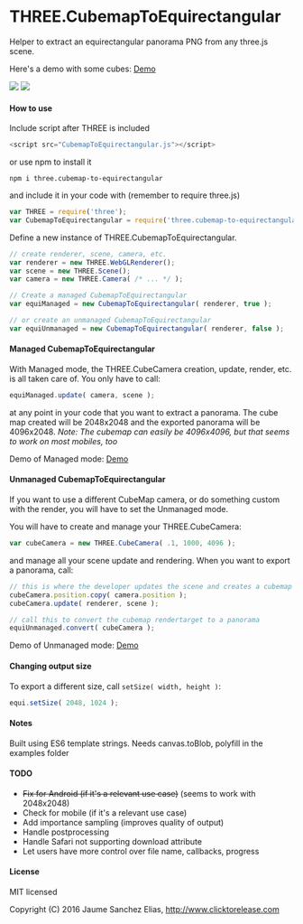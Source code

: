 # THREE.CubemapToEquirectangular

Helper to extract an equirectangular panorama PNG from any three.js scene.

Here's a demo with some cubes: [Demo](http://clicktorelease.com/tools/CubemapToEquirectangular/index-managed.html)


![](https://raw.githubusercontent.com/spite/THREE.CubemapToEquirectangular/master/about/pano-cru%C2%B7ci%C2%B7form-1471040116139.jpg)
![](https://raw.githubusercontent.com/spite/THREE.CubemapToEquirectangular/master/about/pano-The%20Polygon%20Shredder-1471041904038.jpg)

#### How to use ####
Include script after THREE is included
```js
<script src="CubemapToEquirectangular.js"></script>
```
or use npm to install it
```
npm i three.cubemap-to-equirectangular
```
and include it in your code with (remember to require three.js)
```js
var THREE = require('three');
var CubemapToEquirectangular = require('three.cubemap-to-equirectangular');
```

Define a new instance of THREE.CubemapToEquirectangular.
```js
// create renderer, scene, camera, etc.
var renderer = new THREE.WebGLRenderer();
var scene = new THREE.Scene();
var camera = new THREE.Camera( /* ... */ );

// Create a managed CubemapToEquirectangular
var equiManaged = new CubemapToEquirectangular( renderer, true );

// or create an unmanaged CubemapToEquirectangular
var equiUnmanaged = new CubemapToEquirectangular( renderer, false );
```

#### Managed CubemapToEquirectangular ####
With Managed mode, the THREE.CubeCamera creation, update, render, etc. is all taken care of. You only have to call:
```js
equiManaged.update( camera, scene );
```
at any point in your code that you want to extract a panorama.
The cube map created will be 2048x2048 and the exported panorama will be 4096x2048.
*Note: The cubemap can easily be 4096x4096, but that seems to work on most mobiles, too*

Demo of Managed mode: [Demo](http://clicktorelease.com/tools/CubemapToEquirectangular/index-managed.html)


#### Unmanaged CubemapToEquirectangular ####
If you want to use a different CubeMap camera, or do something custom with the render, you will have to set the Unmanaged mode.

You will have to create and manage your THREE.CubeCamera:
```js
var cubeCamera = new THREE.CubeCamera( .1, 1000, 4096 );
```
and manage all your scene update and rendering. When you want to export a panorama, call:
```js
// this is where the developer updates the scene and creates a cubemap of the scene
cubeCamera.position.copy( camera.position );
cubeCamera.update( renderer, scene );

// call this to convert the cubemap rendertarget to a panorama
equiUnmanaged.convert( cubeCamera );
```

Demo of Unmanaged mode: [Demo](http://clicktorelease.com/tools/CubemapToEquirectangular/index-unmanaged.html)

#### Changing output size ####
To export a different size, call ```setSize( width, height )```:
```js
equi.setSize( 2048, 1024 );
```

#### Notes ###

Built using ES6 template strings.
Needs canvas.toBlob, polyfill in the examples folder

#### TODO ####

- ~~Fix for Android (if it's a relevant use case)~~ (seems to work with 2048x2048)
- Check for mobile (if it's a relevant use case)
- Add importance sampling (improves quality of output)
- Handle postprocessing
- Handle Safari not supporting download attribute
- Let users have more control over file name, callbacks, progress

#### License ####

MIT licensed

Copyright (C) 2016 Jaume Sanchez Elias, http://www.clicktorelease.com
